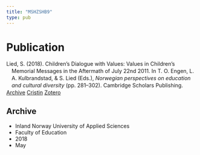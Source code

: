 ```yaml
---
title: "MSHZSHB9"
type: pub
---
```

<h1>Publication</h1>
<article id="csl-bib-container-MSHZSHB9" class="csl-bib-container">
  <div class="csl-bib-body" style="line-height: 1.35; padding-left: 1em; text-indent:-1em;">
  <div class="csl-entry">Lied, S. (2018). Children&#x2019;s Dialogue with Values: Values in Children&#x2019;s Memorial Messages in the Aftermath of July 22nd 2011. In T. O. Engen, L. A. Kulbrandstad, &amp; S. Lied (Eds.), <i>Norwegian perspectives on education and cultural diversity</i> (pp. 281&#x2013;302). Cambridge Scholars Publishing.</div>
</div>
  <div class="csl-bib-buttons">
    <a href="#taxonomy-article-MSHZSHB9" class="csl-bib-button">Archive</a>
    <a href alt="Cristin URL" class="csl-bib-button">Cristin</a>
    <a href alt="Zotero URL" class="csl-bib-button">Zotero</a>
  </div>
  <div id="csl-bib-meta-container-MSHZSHB9"></div>
</article>
<div id="csl-bib-meta-MSHZSHB9" class="csl-bib-meta">
  <article id="taxonomy-article-MSHZSHB9" class="taxonomy-article">
    <h1>Archive</h1>
    <ul>
      <li>Inland Norway University of Applied Sciences</li>
      <li>Faculty of Education</li>
      <li>2018</li>
      <li>May</li>
    </ul>
  </article>
</div>
